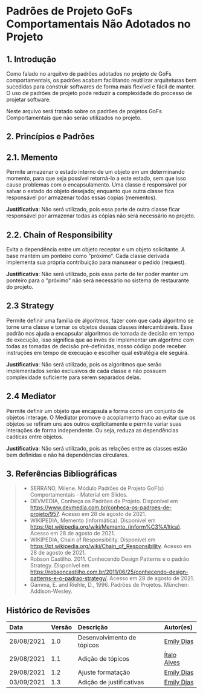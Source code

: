 # Padrões de Projeto GoFs Comportamentais Não Adotados no Projeto

## 1. Introdução

Como falado no arquitvo de padrões adotados no projeto de GoFs comportamentais, os padrões acabam facilitando reutilizar arquiteturas bem sucedidas para construir softwares de forma mais flexível e fácil de manter. O uso de padrões de projeto pode reduzir a complexidade do processo de projetar software.

Neste arquivo será tratado sobre os padrões de projetos GoFs Comportamentais que não serão utilizados no projeto.

## 2. Princípios e Padrões

## 2.1. Memento

Permite armazenar o estado interno de um objeto em um determinando momento, para que seja possível retorná-lo a este estado, sem que isso cause problemas com o encapsulamento. Uma classe é responsável por salvar o estado do objeto desejado; enquanto que outra classe fica responsável por armazenar todas essas copias (mementos).

**Justificativa**: Não será utilizado, pois essa parte de outra classe ficar responsável por armazenar todas as cópias não será necessário no projeto.

## 2.2. Chain of Responsibility

Evita a dependência entre um objeto receptor e um objeto solicitante. A base mantém um ponteiro como "próximo“. Cada classe derivada implementa sua própria contribuição para manusear o pedido (request).

**Justificativa**: Não será utilizado, pois essa parte de ter poder manter um ponteiro para o "próximo" não será necessário no sistema de restaurante do projeto.

## 2.3 Strategy

Permite definir uma família de algoritmos, fazer com que cada algoritmo se torne uma classe e tornar os objetos dessas classes intercambiáveis. Esse padrão nos ajuda a encapsular algoritmos de tomada de decisão em tempo de execução, isso significa que ao invés de implementar um algoritmo com todas as tomadas de decisão pré-definidas, nosso código pode receber instruções em tempo de execução e escolher qual estratégia ele seguirá.

**Justificativa**: Não será utilizado, pois os algoritmos que serão implementados serão exclusivos de cada classe e não possuem complexidade suficiente para serem separados delas.

## 2.4 Mediator

Permite definir um objeto que encapsula a forma como um conjunto de objetos interage. O Mediator promove o acoplamento fraco ao evitar que os objetos se refiram uns aos outros explicitamente e permite variar suas interações de forma independente. Ou seja, reduza as dependências caóticas entre objetos.

**Justificativa**: Não será utilizado, pois as relações entre as classes estão bem definidas e não há dependências circulares.

## 3. Referências Bibliográficas

> - SERRANO, Milene. Módulo Padrões de Projeto GoF(s) Comportamentais - Material em Slides.
> - DEVMEDIA, Conheça os Padrões de Projeto. Disponível em <https://www.devmedia.com.br/conheca-os-padroes-de-projeto/957>. Acesso em 28 de agosto de 2021.
> - WIKIPEDIA, Memento (informática). Disponível em <https://pt.wikipedia.org/wiki/Memento_(inform%C3%A1tica)>. Acesso em 28 de agosto de 2021.
> - WIKIPEDIA, Chain of Responsibility. Disponível em <https://pt.wikipedia.org/wiki/Chain_of_Responsibility>. Acesso em 28 de agosto de 2021.
> - Robson Castilho. 2011. Conhecendo Design Patterns e o padrão Strategy. Disponível em <https://robsoncastilho.com.br/2011/06/25/conhecendo-design-patterns-e-o-padrao-strategy/>. Acesso em 28 de agosto de 2021.
> - Gamma, E. and Riehle, D., 1996. Padrões de Projetos. München: Addison-Wesley.

## Histórico de Revisões

| Data       | Versão | Descrição                  | Autor(es)                                    |
| :--------- | :----- | :------------------------- | :------------------------------------------- |
| 28/08/2021 | 1.0    | Desenvolvimento de tópicos | [Emily Dias](https://github.com/emysdias)    |
| 29/08/2021 | 1.1    | Adição de tópicos          | [Ítalo Alves](https://github.com/alvesitalo) |
| 29/08/2021 | 1.2    | Ajuste formatação          | [Emily Dias](https://github.com/emysdias)    |
| 03/09/2021 | 1.3    | Adição de justificativas   | [Emily Dias](https://github.com/emysdias)    |
